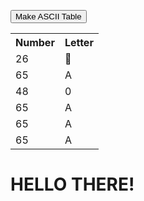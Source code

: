 <!doctype html>

<html>

 <head>

 <title>May 11 Assignments</title>

 </head>

 <body>

 <button onclick="makeTable();">Make ASCII Table</button>

 <div id="asciiDiv">

 <table>

 <tr><th>Number</th><th>Letter</th></tr>

 <tr><td>26</td><td>&#26;</td></tr><tr><td>65</td><td>&#65;</td></tr>

 <tr><td>48</td><td>&#48;</td></tr><tr><td>65</td><td>&#65;</td></tr>

 <tr><td>65</td><td>&#65;</td></tr><tr><td>65</td><td>&#65;</td></tr>

 </table>

 </div>

</body>

 <h1>HELLO THERE!</h1>

 </body>

</html>
